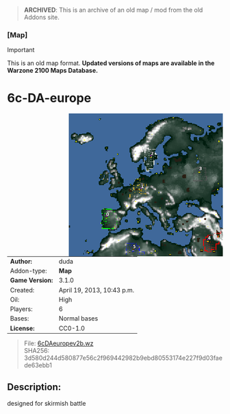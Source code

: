> **ARCHIVED**: This is an archive of an old map / mod from the old Addons site.

### [Map]

> [!IMPORTANT]
> This is an old map format. **Updated versions of maps are available in the Warzone 2100 Maps Database.**

# 6c-DA-europe

<img src="./preview.jpg" align="right" />

| | |
| - | - |
| __Author:__ | duda |
| Addon-type: | __Map__ |
| __Game Version:__ | 3.1.0 |
| Created: | April 19, 2013, 10:43 p.m. |
| Oil: | High |
| Players: | 6 |
| Bases: | Normal bases |
| __License:__ | CC0-1.0 |

> File: [6cDAeuropev2b.wz](https://github.com/Warzone2100/old-addons-site/raw/main/assets/147/6cDAeuropev2b.wz)  
> SHA256: 3d580d244d580877e56c2f969442982b9ebd80553174e227f9d03faede63ebb1

## Description:

designed for skirmish battle

